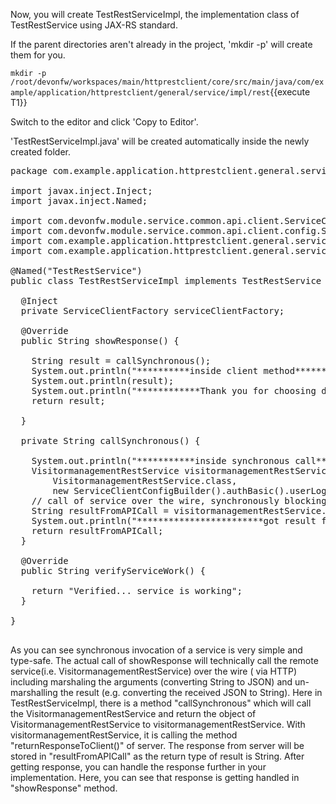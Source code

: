 Now, you will create TestRestServiceImpl, the implementation class of TestRestService using JAX-RS standard.



If the parent directories aren't already in the project, 'mkdir -p' will create them for you. 

`mkdir -p /root/devonfw/workspaces/main/httprestclient/core/src/main/java/com/example/application/httprestclient/general/service/impl/rest`{{execute T1}}

Switch to the editor and click 'Copy to Editor'. 

'TestRestServiceImpl.java' will be created automatically inside the newly created folder.

<pre class="file" data-filename="devonfw/workspaces/main/httprestclient/core/src/main/java/com/example/application/httprestclient/general/service/impl/rest/TestRestServiceImpl.java">
package com.example.application.httprestclient.general.service.impl.rest;

import javax.inject.Inject;
import javax.inject.Named;

import com.devonfw.module.service.common.api.client.ServiceClientFactory;
import com.devonfw.module.service.common.api.client.config.ServiceClientConfigBuilder;
import com.example.application.httprestclient.general.service.api.rest.TestRestService;
import com.example.application.httprestclient.general.service.api.rest.VisitormanagementRestService;

@Named(&#34;TestRestService&#34;)
public class TestRestServiceImpl implements TestRestService {

  @Inject
  private ServiceClientFactory serviceClientFactory;

  @Override
  public String showResponse() {

    String result = callSynchronous();
    System.out.println(&#34;**********inside client method***********&#34;);
    System.out.println(result);
    System.out.println(&#34;************Thank you for choosing devon4j ****************&#34;);
    return result;

  }

  private String callSynchronous() {

    System.out.println(&#34;***********inside synchronous call************&#34;);
    VisitormanagementRestService visitormanagementRestService = this.serviceClientFactory.create(
        VisitormanagementRestService.class,
        new ServiceClientConfigBuilder().authBasic().userLogin(&#34;admin&#34;).userPassword(&#34;admin&#34;).buildMap());
    // call of service over the wire, synchronously blocking until result is received or error occurred
    String resultFromAPICall = visitormanagementRestService.returnResponseToClient();
    System.out.println(&#34;************************got result from api&#34; + resultFromAPICall + &#34;***************&#34;);
    return resultFromAPICall;
  }

  @Override
  public String verifyServiceWork() {

    return &#34;Verified... service is working&#34;;
  }

}

</pre>

As you can see synchronous invocation of a service is very simple and type-safe. The actual call of showResponse will technically call the remote service(i.e. VisitormanagementRestService) over the wire ( via HTTP) including marshaling the arguments (converting String to JSON) and un-marshalling the result (e.g. converting the received JSON to String).
Here in TestRestServiceImpl, there is a method &#34;callSynchronous&#34; which will call the VisitormanagementRestService and return the object of VisitormanagementRestService to visitormanagementRestService.
With visitormanagementRestService, it is calling the method &#34;returnResponseToClient()&#34; of server.
The response from server will be stored in &#34;resultFromAPICall&#34; as the return type of result is String.
After getting response, you can handle the response further in your implementation. Here, you can see that response is getting handled in &#34;showResponse&#34; method.
